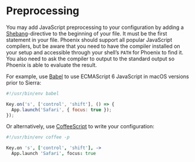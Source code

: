 # Preprocessing

You may add JavaScript preprocessing to your configuration by adding a [Shebang](https://en.wikipedia.org/wiki/Shebang_(Unix))-directive to the beginning of your file. It must be the first statement in your file. Phoenix should support all popular JavaScript compilers, but be aware that you need to have the compiler installed on your setup and accessible through your shell’s `PATH` for Phoenix to find it. You also need to ask the compiler to output to the standard output so Phoenix is able to evaluate the result.

For example, use [Babel](http://babeljs.io) to use ECMAScript 6 JavaScript in macOS versions prior to Sierra:

```javascript
#!/usr/bin/env babel

Key.on('s', ['control', 'shift'], () => {
  App.launch('Safari', { focus: true });
});
```

Or alternatively, use [CoffeeScript](http://coffeescript.org) to write your configuration:

```coffeescript
#!/usr/bin/env coffee -p

Key.on 's', ['control', 'shift'], ->
  App.launch 'Safari', focus: true
```
